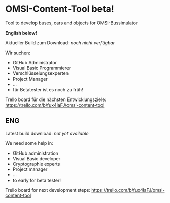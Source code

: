 # OMSI-Content-Tool beta!
Tool to develop buses, cars and objects for OMSI-Bussimulator

<b>English below!</b>

Aktueller Build zum Download: <i>noch nicht verfügbar</i>

Wir suchen:
- GitHub Administrator
- Visual Basic Programmierer
- Verschlüsselungsexperten
- Project Manager
- ...
- für Betatester ist es noch zu früh!

Trello board für die nächsten Entwicklungsziele: https://trello.com/b/fux4laFJ/omsi-content-tool

## ENG
Latest build download: <i>not yet available</i>

We need some help in:
- GitHub administration
- Visual Basic developer
- Cryptographie experts
- Project manager
- ...
- to early for beta tester!

Trello board for next development steps: https://trello.com/b/fux4laFJ/omsi-content-tool
